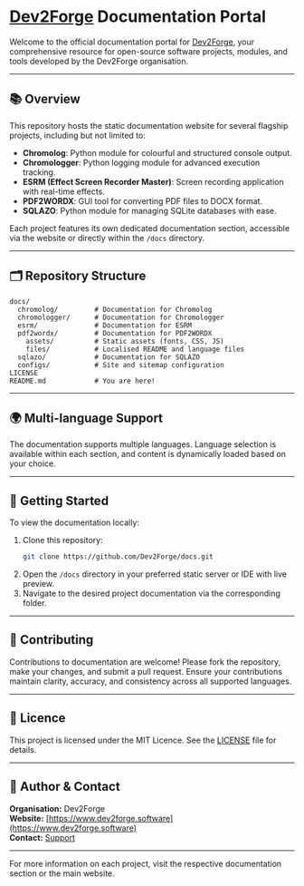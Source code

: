 # [Dev2Forge](https://www.dev2forge.software) Documentation Portal

Welcome to the official documentation portal for [Dev2Forge](https://www.dev2forge.software), your comprehensive resource for open-source software projects, modules, and tools developed by the Dev2Forge organisation.

---

## 📚 Overview

This repository hosts the static documentation website for several flagship projects, including but not limited to:

- **Chromolog**: Python module for colourful and structured console output.
- **Chromologger**: Python logging module for advanced execution tracking.
- **ESRM (Effect Screen Recorder Master)**: Screen recording application with real-time effects.
- **PDF2WORDX**: GUI tool for converting PDF files to DOCX format.
- **SQLAZO**: Python module for managing SQLite databases with ease.

Each project features its own dedicated documentation section, accessible via the website or directly within the `/docs` directory.

---

## 🗂️ Repository Structure

```
docs/
  chromolog/         # Documentation for Chromolog
  chromologger/      # Documentation for Chromologger
  esrm/              # Documentation for ESRM
  pdf2wordx/         # Documentation for PDF2WORDX
    assets/          # Static assets (fonts, CSS, JS)
    files/           # Localised README and language files
  sqlazo/            # Documentation for SQLAZO
  configs/           # Site and sitemap configuration
LICENSE
README.md            # You are here!
```

---

## 🌍 Multi-language Support

The documentation supports multiple languages. Language selection is available within each section, and content is dynamically loaded based on your choice.

---

## 🚀 Getting Started

To view the documentation locally:

1. Clone this repository:
   ```bash
   git clone https://github.com/Dev2Forge/docs.git
   ```
2. Open the `/docs` directory in your preferred static server or IDE with live preview.
3. Navigate to the desired project documentation via the corresponding folder.

---

## 📝 Contributing

Contributions to documentation are welcome! Please fork the repository, make your changes, and submit a pull request. Ensure your contributions maintain clarity, accuracy, and consistency across all supported languages.

---

## 📄 Licence

This project is licensed under the MIT Licence. See the [LICENSE](LICENSE) file for details.

---

## 👤 Author & Contact

**Organisation:** Dev2Forge  
**Website:** [https://www.dev2forge.software](https://www.dev2forge.software)  
**Contact:** [Support](mailto:support@dev2forge.software)

---

For more information on each project, visit the respective documentation section or the main website.